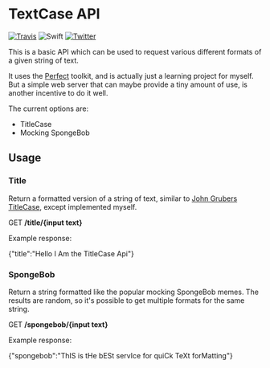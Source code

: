 # TextCase API

[![Travis](https://travis-ci.org/chrishannah/TextCase-API.svg?branch=master)](https://travis-ci.org/chrishannah/TextCase-API)
![Swift](https://img.shields.io/badge/Swift-3.1-red.svg)
[![Twitter](https://img.shields.io/badge/Twitter-@chrishannah-blue.svg)](http://twitter.com/chrishannah)

This is a basic API which can be used to request various different formats of a given string of text.

It uses the [Perfect](http://perfect.org) toolkit, and is actually just a learning project for myself. But a simple web server that can maybe provide a tiny amount of use, is another incentive to do it well.

The current options are:

- TitleCase
- Mocking SpongeBob

## Usage

### Title

Return a formatted version of a string of text, similar to [John Grubers TitleCase](https://daringfireball.net/2008/05/title_case), except implemented myself.

GET **/title/{input text}**

Example response:

{"title":"Hello I Am the TitleCase Api"}

### SpongeBob

Return a string formatted like the popular mocking SpongeBob memes. The results are random, so it's possible to get multiple formats for the same string.

GET **/spongebob/{input text}**

Example response:

{"spongebob":"ThIS is tHe bESt servIce for quiCk TeXt forMatting"}
